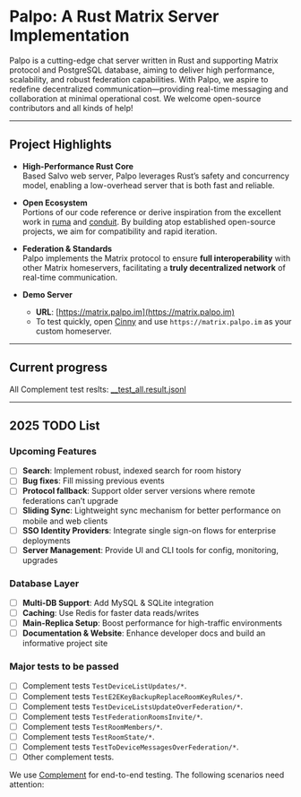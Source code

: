 # Palpo: A Rust Matrix Server Implementation

Palpo is a cutting-edge chat server written in Rust and supporting Matrix protocol and PostgreSQL database, aiming to deliver high performance, scalability, and robust federation capabilities. With Palpo, we aspire to redefine decentralized communication—providing real-time messaging and collaboration at minimal operational cost. We welcome open-source contributors and all kinds of help!

---

## Project Highlights

- **High-Performance Rust Core**  
  Based Salvo web server, Palpo leverages Rust’s safety and concurrency model, enabling a low-overhead server that is both fast and reliable.

- **Open Ecosystem**  
  Portions of our code reference or derive inspiration from the excellent work in [ruma](https://github.com/ruma/ruma) and [conduit](https://gitlab.com/famedly/conduit). By building atop established open-source projects, we aim for compatibility and rapid iteration.

- **Federation & Standards**  
  Palpo implements the Matrix protocol to ensure **full interoperability** with other Matrix homeservers, facilitating a **truly decentralized network** of real-time communication.

- **Demo Server**  
  - **URL**: [https://matrix.palpo.im](https://matrix.palpo.im)  
  - To test quickly, open [Cinny](https://app.cinny.in/) and use `https://matrix.palpo.im` as your custom homeserver.

---

## Current progress
All Complement test reslts: [__test_all.result.jsonl](tests/results/__test_all.result.jsonl)

---

## 2025 TODO List

### Upcoming Features

- [ ] **Search**: Implement robust, indexed search for room history
- [ ] **Bug fixes**: Fill missing previous events  
- [ ] **Protocol fallback**: Support older server versions where remote federations can’t upgrade  
- [ ] **Sliding Sync**: Lightweight sync mechanism for better performance on mobile and web clients
- [ ] **SSO Identity Providers**: Integrate single sign-on flows for enterprise deployments  
- [ ] **Server Management**: Provide UI and CLI tools for config, monitoring, upgrades

### Database Layer

- [ ] **Multi-DB Support**: Add MySQL & SQLite integration  
- [ ] **Caching**: Use Redis for faster data reads/writes  
- [ ] **Main-Replica Setup**: Boost performance for high-traffic environments  
- [ ] **Documentation & Website**: Enhance developer docs and build an informative project site

### Major tests to be passed
- [ ] Complement tests `TestDeviceListUpdates/*`.
- [ ] Complement tests `TestE2EKeyBackupReplaceRoomKeyRules/*`.
- [ ] Complement tests `TestDeviceListsUpdateOverFederation/*`.
- [ ] Complement tests `TestFederationRoomsInvite/*`.
- [ ] Complement tests `TestRoomMembers/*`.
- [ ] Complement tests `TestRoomState/*`.
- [ ] Complement tests `TestToDeviceMessagesOverFederation/*`.
- [ ] Other complement tests.

We use [Complement](https://github.com/matrix-org/complement) for end-to-end testing. The following scenarios need attention:
